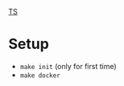 [TS](https://gist.github.com/an1creator/25e5428b6bb83e313541c18b0bb4c073)
# Setup
- `make init` (only for first time)
- `make docker`


